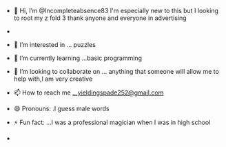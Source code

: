- 👋 Hi, I’m @Incompleteabsence83 I'm especially new to this but I looking to root my z fold 3 thank anyone and everyone in advertising
- 
- 👀 I’m interested in ... puzzles
- 🌱 I’m currently learning ...basic programming 
- 💞️ I’m looking to collaborate on ... anything that someone will allow me to help with,I am very creative 
- 📫 How to reach me ...yieldingspade252@gmail.com 
- 😄 Pronouns: .I guess male words
  
- ⚡ Fun fact: ...I was a professional magician when I was in high school
- 

<!---
Incompleteabsence83/Incompleteabsence83 is a ✨ special ✨ repository because its `README.md` (this file) appears on your GitHub profile.
You can click the Preview link to take a look at your changes.
--->
